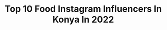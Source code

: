 ---
title: Top 10 Food Instagram Influencers In Konya In 2022
description: >-
  Find top food Instagram influencers in Konya in 2022. Most popular hashtags: #food #konya #yemek #tatl.
platform: Instagram
hits: 24
text_top: Analyze the most popular Instagram influencers on inBeat.
text_bottom: Our search engine holds 24 Instagram influencers like this in Konya, Turkey for you to contact.
profiles:
  - username: "ayk__photo"
    fullname: >-
      AYK PHOTO
    bio: >-
      🏠KONYA Fotoğrafcı bir genç...📸 🇹🇷AYK🇹🇷
    location: "Turkey"
    followers: 9651
    engagement: 1435
    commentsToLikes: 0.029009
    id: ckap17e9ptdef0i78ftd5kpo2
    verified: false
    hashtags: "#good, #konya, #goodmorning, #hobimphoto"
  - username: "rabiasultansuna"
    fullname: >-
      Rabia Sultan SUNA
    bio: >-
      1993 #konya Ne kadar zengin olursan ol,gökten bir damla su satın alamazsın. Unutma ki;Sen ALLAH’ın sana verdiği rızık kadarsın! Videolar👇🏻
    location: "Turkey"
    followers: 82778
    engagement: 87
    commentsToLikes: 0.080110
    id: ck8t8sbz4llzx0j78e16vddxj
    verified: false
    hashtags: "#yemekrium, #anayemek, #yemek, #tatl"
  - username: "selmabakar"
    fullname: >-
      Şifalı Mutfak 🍴
    bio: >-
      Food Blogger🍽 🇦🇱🇹🇷 Glutensiz tarifler peşinde. Yöresel lezzetler Osmanlı Şerbetleri Saray Mutfağı @serbetci_teyze
    location: "Turkey"
    followers: 64440
    engagement: 130
    commentsToLikes: 0.116891
    id: ck8tbqhb7wprr0j782ikgmj16
    verified: false
    hashtags: "#kes, #albania, #ramazan, #nan"
  - username: "z.e.e.i"
    fullname: >-
      Emine Doğan / Elmaağaç
    bio: >-
      ....Yiyin, için fakat israf etmeyin; çünkü Allah israf edenleri asla sevmez.! (Arâf Süresi) 🏡ROTTERDAM ~KONYA
    location: "Turkey"
    followers: 95553
    engagement: 114
    commentsToLikes: 0.042664
    id: ck5zux4gp372d0i14v2n8uzu2
    verified: false
    hashtags: "#ramadan, #sunumo, #sunum, #iftar"
  - username: "nurlamutfakta"
    fullname: >-
      Nur'un Mutfağı
    bio: >-
      Gazeteci Perception is reality Yemek hakkında her şey | All about food🍴🥞🍕🍜 Sunum | Presentation🍹 Food lover Türkiye | Turkey📍🇹🇷
    location: "Turkey"
    followers: 2540
    engagement: 1027
    commentsToLikes: 0.126237
    id: ck9hchljelfmj0j783qpjldis
    verified: false
    hashtags: "#nefisyemektarifleri, #likeforphoto, #likeforlikes, #healthylifestyle"
  - username: "chefzekikara"
    fullname: >-
      Zeki KARA
    bio: >-
      |Şef|Aşçı|Matbah |Gastro|Menü|Keeper consulting Aş|Eğitim|Event|Danışman|OwnerChef| Kompetan|MultiFunction |
    location: "Turkey"
    followers: 39991
    engagement: 190
    commentsToLikes: 0.227002
    id: ck5c5yn0p4dyb0i11h3vhr3d4
    verified: false
    hashtags: "#chefstable, #kara, #chefsplateform, #foodartchefs"
  - username: "hatice.gks__"
    fullname: >-
      katre_i_huzurr
    bio: >-
      Hayata gülümseyen...🎈 Acemi bir fotoğraf aşığı 📸 Fotoğraflar bana aittir.
    location: "Turkey"
    followers: 19328
    engagement: 467
    commentsToLikes: 0.044877
    id: ckf5uomqclp6y0j233ohnwusq
    verified: false
    hashtags: "#infinity, #altinkare, #konyagram, #20likes"
  - username: "sevimligurme"
    fullname: >-
      Sevimligurme🥝🍕🍗🍒
    bio: >-
      Seyahat&Yemek🎈 Hem Reklamcı hem Gurme ve Gezenti🤠 Tv Programmer 📺Beyaz TV🤩 İst.Kültür Üni: Reklam 📍 GTD üyesi🎈💥 22 countries✈️🥰 sevimtekin@hotmail.com
    location: "Turkey"
    followers: 90902
    engagement: 63
    commentsToLikes: 0.130949
    id: ck14khehzpj090i19tduc0bg5
    verified: false
    hashtags: "#lezzet, #istanbul, #sweet, #food"
  - username: "murat_gozal"
    fullname: >-
      Gurme Sef
    bio: >-
      Reklam ve işbirliği için Dm sayfalarımız @yesenecom @yemekailesi
    location: "Turkey"
    followers: 62029
    engagement: 45
    commentsToLikes: 0.168225
    id: ck5zo3k8gpot90i14l6skz02p
    verified: false
    hashtags: "#gaziantep, #biryemekiste, #lahmacun, #foodporn"
  - username: "tadimnotlari"
    fullname: >-
      tadimnotlari
    bio: >-
      📌Adanalı 📝Yemek ve Seyahat Aşığı 🏊Otel ve Yemek Önerileri 👇Youtube kanalım 👇
    location: "Turkey"
    followers: 305861
    engagement: 128
    commentsToLikes: 0.020946
    id: ck0vzy3pvbg950i19mw48lh9j
    verified: false
    hashtags: "#turkey, #istanbul, #denizli, #sucukd"
---